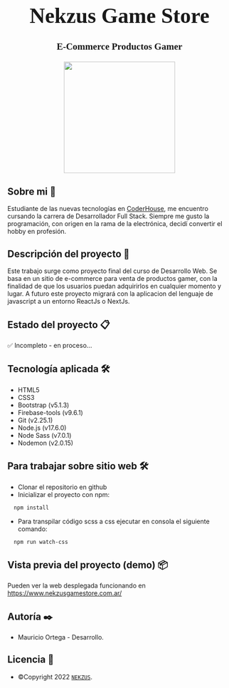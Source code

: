 # <p align="center"><font face = "El Messiri" size = 7>Nekzus Game Store</font></p>
## <p align="center"><font face = "El Messiri">E-Commerce Productos Gamer</font></p>

<p align="center">
<img src="https://firebasestorage.googleapis.com/v0/b/nekzus-game-store-dw.appspot.com/o/logo-nekzus-game-store-shadow.avif?alt=media&token=df588f06-cfd6-4261-8978-62e8f3e32dc9" 
height="250">
</p>

## Sobre mi 👀
Estudiante de las nuevas tecnologías en [CoderHouse](https://www.coderhouse.com/), me encuentro cursando la carrera de Desarrollador Full Stack. Siempre me gusto la programación, con origen en la rama de la electrónica, decidí convertir el hobby en profesión.

## Descripción del proyecto 🚀
Este trabajo surge como proyecto final del curso de Desarrollo Web. Se basa en un sitio de e-commerce para venta de productos gamer, con la finalidad de que los usuarios puedan adquirirlos en cualquier momento y lugar. A futuro este proyecto migrará con la aplicacion del lenguaje de javascript a un entorno ReactJs o NextJs.

## Estado del proyecto 📋

✅ Incompleto - en proceso...

## Tecnología aplicada 🛠️
- HTML5
- CSS3
- Bootstrap (v5.1.3)
- Firebase-tools (v9.6.1)
- Git (v2.25.1)
- Node.js (v17.6.0)
- Node Sass (v7.0.1)
- Nodemon (v2.0.15)
## Para trabajar sobre sitio web 🛠️

- Clonar el repositorio en github
- Inicializar el proyecto con npm:
```sh
  npm install
```
- Para transpilar código scss a css ejecutar en consola el siguiente comando:
```sh
  npm run watch-css
```
## Vista previa del proyecto (demo) 📦

Pueden ver la web desplegada funcionando en https://www.nekzusgamestore.com.ar/

## Autoría ✒️
- Mauricio Ortega - Desarrollo.

## Licencia 📄
- ©️Copyright 2022 [`NEKZUS`](https://www.linkedin.com/in/mauricio-sebasti%C3%A1n-ortega-71b43788).
